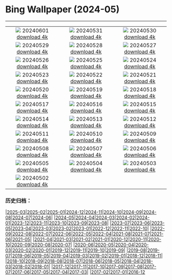 # Bing Wallpaper (2024-05)
**************
| | | |
| :----: | :----: | :----: |
| ![](https://www.bing.com/th?id=OHR.PrideMonthSF_FR-FR1847983334_1920x1080.jpg) 20240601 [download 4k](https://www.bing.com/th?id=OHR.PrideMonthSF_FR-FR1847983334_UHD.jpg) | ![](https://www.bing.com/th?id=OHR.YorkshireDalesNP_FR-FR1030266814_1920x1080.jpg) 20240531 [download 4k](https://www.bing.com/th?id=OHR.YorkshireDalesNP_FR-FR1030266814_UHD.jpg) | ![](https://www.bing.com/th?id=OHR.Everglades90th_FR-FR1353947188_1920x1080.jpg) 20240530 [download 4k](https://www.bing.com/th?id=OHR.Everglades90th_FR-FR1353947188_UHD.jpg) |
| ![](https://www.bing.com/th?id=OHR.MullOtter_FR-FR1221177605_1920x1080.jpg) 20240529 [download 4k](https://www.bing.com/th?id=OHR.MullOtter_FR-FR1221177605_UHD.jpg) | ![](https://www.bing.com/th?id=OHR.MeteoraMonastery_FR-FR1071148697_1920x1080.jpg) 20240528 [download 4k](https://www.bing.com/th?id=OHR.MeteoraMonastery_FR-FR1071148697_UHD.jpg) | ![](https://www.bing.com/th?id=OHR.Guiana_FR-FR0757423981_1920x1080.jpg) 20240527 [download 4k](https://www.bing.com/th?id=OHR.Guiana_FR-FR0757423981_UHD.jpg) |
| ![](https://www.bing.com/th?id=OHR.MonacoGP_FR-FR9314919538_1920x1080.jpg) 20240526 [download 4k](https://www.bing.com/th?id=OHR.MonacoGP_FR-FR9314919538_UHD.jpg) | ![](https://www.bing.com/th?id=OHR.MoroccoBenhaddou_FR-FR8548629295_1920x1080.jpg) 20240525 [download 4k](https://www.bing.com/th?id=OHR.MoroccoBenhaddou_FR-FR8548629295_UHD.jpg) | ![](https://www.bing.com/th?id=OHR.OrdesaNationalPark_FR-FR8382940670_1920x1080.jpg) 20240524 [download 4k](https://www.bing.com/th?id=OHR.OrdesaNationalPark_FR-FR8382940670_UHD.jpg) |
| ![](https://www.bing.com/th?id=OHR.IndianStarTortoise_FR-FR8197500473_1920x1080.jpg) 20240523 [download 4k](https://www.bing.com/th?id=OHR.IndianStarTortoise_FR-FR8197500473_UHD.jpg) | ![](https://www.bing.com/th?id=OHR.SnowGumTasmania_FR-FR8041530043_1920x1080.jpg) 20240522 [download 4k](https://www.bing.com/th?id=OHR.SnowGumTasmania_FR-FR8041530043_UHD.jpg) | ![](https://www.bing.com/th?id=OHR.MalaysiaTea_FR-FR7897047895_1920x1080.jpg) 20240521 [download 4k](https://www.bing.com/th?id=OHR.MalaysiaTea_FR-FR7897047895_UHD.jpg) |
| ![](https://www.bing.com/th?id=OHR.HoneycombBee_FR-FR7652566648_1920x1080.jpg) 20240520 [download 4k](https://www.bing.com/th?id=OHR.HoneycombBee_FR-FR7652566648_UHD.jpg) | ![](https://www.bing.com/th?id=OHR.VernazzaItaly_FR-FR7493796283_1920x1080.jpg) 20240519 [download 4k](https://www.bing.com/th?id=OHR.VernazzaItaly_FR-FR7493796283_UHD.jpg) | ![](https://www.bing.com/th?id=OHR.MuseumWhale_FR-FR7280247552_1920x1080.jpg) 20240518 [download 4k](https://www.bing.com/th?id=OHR.MuseumWhale_FR-FR7280247552_UHD.jpg) |
| ![](https://www.bing.com/th?id=OHR.TarangireElephants_FR-FR7017565181_1920x1080.jpg) 20240517 [download 4k](https://www.bing.com/th?id=OHR.TarangireElephants_FR-FR7017565181_UHD.jpg) | ![](https://www.bing.com/th?id=OHR.DayOfLight_FR-FR2802585315_1920x1080.jpg) 20240516 [download 4k](https://www.bing.com/th?id=OHR.DayOfLight_FR-FR2802585315_UHD.jpg) | ![](https://www.bing.com/th?id=OHR.BlueCityIndia_FR-FR2415111297_1920x1080.jpg) 20240515 [download 4k](https://www.bing.com/th?id=OHR.BlueCityIndia_FR-FR2415111297_UHD.jpg) |
| ![](https://www.bing.com/th?id=OHR.CarlsbadNP_FR-FR1644664306_1920x1080.jpg) 20240514 [download 4k](https://www.bing.com/th?id=OHR.CarlsbadNP_FR-FR1644664306_UHD.jpg) | ![](https://www.bing.com/th?id=OHR.NamibiaCanyon_FR-FR1473160217_1920x1080.jpg) 20240513 [download 4k](https://www.bing.com/th?id=OHR.NamibiaCanyon_FR-FR1473160217_UHD.jpg) | ![](https://www.bing.com/th?id=OHR.CamargueFlamingos_FR-FR0995673980_1920x1080.jpg) 20240512 [download 4k](https://www.bing.com/th?id=OHR.CamargueFlamingos_FR-FR0995673980_UHD.jpg) |
| ![](https://www.bing.com/th?id=OHR.TexasIndigoBunting_FR-FR9846433348_1920x1080.jpg) 20240511 [download 4k](https://www.bing.com/th?id=OHR.TexasIndigoBunting_FR-FR9846433348_UHD.jpg) | ![](https://www.bing.com/th?id=OHR.MisoolRajaAmpat_FR-FR9641192055_1920x1080.jpg) 20240510 [download 4k](https://www.bing.com/th?id=OHR.MisoolRajaAmpat_FR-FR9641192055_UHD.jpg) | ![](https://www.bing.com/th?id=OHR.EmirganPark_FR-FR7936573020_1920x1080.jpg) 20240509 [download 4k](https://www.bing.com/th?id=OHR.EmirganPark_FR-FR7936573020_UHD.jpg) |
| ![](https://www.bing.com/th?id=OHR.PortMarseille_FR-FR7677158916_1920x1080.jpg) 20240508 [download 4k](https://www.bing.com/th?id=OHR.PortMarseille_FR-FR7677158916_UHD.jpg) | ![](https://www.bing.com/th?id=OHR.LittleDuckling_FR-FR7460969875_1920x1080.jpg) 20240507 [download 4k](https://www.bing.com/th?id=OHR.LittleDuckling_FR-FR7460969875_UHD.jpg) | ![](https://www.bing.com/th?id=OHR.TheRoachesPeakDistrict_FR-FR7206874137_1920x1080.jpg) 20240506 [download 4k](https://www.bing.com/th?id=OHR.TheRoachesPeakDistrict_FR-FR7206874137_UHD.jpg) |
| ![](https://www.bing.com/th?id=OHR.SanMiguelAllende_FR-FR6896201862_1920x1080.jpg) 20240505 [download 4k](https://www.bing.com/th?id=OHR.SanMiguelAllende_FR-FR6896201862_UHD.jpg) | ![](https://www.bing.com/th?id=OHR.JediMonastery_FR-FR5584493492_1920x1080.jpg) 20240504 [download 4k](https://www.bing.com/th?id=OHR.JediMonastery_FR-FR5584493492_UHD.jpg) | ![](https://www.bing.com/th?id=OHR.SonoranSpring_FR-FR5225084633_1920x1080.jpg) 20240503 [download 4k](https://www.bing.com/th?id=OHR.SonoranSpring_FR-FR5225084633_UHD.jpg) |
| ![](https://www.bing.com/th?id=OHR.CratersOfTheMoon_FR-FR1896950585_1920x1080.jpg) 20240502 [download 4k](https://www.bing.com/th?id=OHR.CratersOfTheMoon_FR-FR1896950585_UHD.jpg) |  |  |

### 历史归档：

|[2025-03](/../2025-03/2025-03.md)|[2025-02](/../2025-02/2025-02.md)|[2025-01](/../2025-01/2025-01.md)|[2024-12](/../2024-12/2024-12.md)|[2024-11](/../2024-11/2024-11.md)|[2024-10](/../2024-10/2024-10.md)|[2024-09](/../2024-09/2024-09.md)|[2024-08](/../2024-08/2024-08.md)|[2024-07](/../2024-07/2024-07.md)|[2024-06](/../2024-06/2024-06.md)|
|[2024-05](/2024-05.md)|[2024-04](/../2024-04/2024-04.md)|[2024-03](/../2024-03/2024-03.md)|[2024-02](/../2024-02/2024-02.md)|[2024-01](/../2024-01/2024-01.md)|[2023-12](/../2023-12/2023-12.md)|[2023-11](/../2023-11/2023-11.md)|[2023-10](/../2023-10/2023-10.md)|[2023-09](/../2023-09/2023-09.md)|[2023-08](/../2023-08/2023-08.md)|
|[2023-07](/../2023-07/2023-07.md)|[2023-06](/../2023-06/2023-06.md)|[2023-05](/../2023-05/2023-05.md)|[2023-04](/../2023-04/2023-04.md)|[2023-03](/../2023-03/2023-03.md)|[2023-02](/../2023-02/2023-02.md)|[2023-01](/../2023-01/2023-01.md)|[2022-12](/../2022-12/2022-12.md)|[2022-11](/../2022-11/2022-11.md)|[2022-10](/../2022-10/2022-10.md)|
|[2022-09](/../2022-09/2022-09.md)|[2022-08](/../2022-08/2022-08.md)|[2022-07](/../2022-07/2022-07.md)|[2022-06](/../2022-06/2022-06.md)|[2022-05](/../2022-05/2022-05.md)|[2022-04](/../2022-04/2022-04.md)|[2021-08](/../2021-08/2021-08.md)|[2021-07](/../2021-07/2021-07.md)|[2021-06](/../2021-06/2021-06.md)|[2021-05](/../2021-05/2021-05.md)|
|[2021-04](/../2021-04/2021-04.md)|[2021-03](/../2021-03/2021-03.md)|[2021-02](/../2021-02/2021-02.md)|[2021-01](/../2021-01/2021-01.md)|[2020-12](/../2020-12/2020-12.md)|[2020-11](/../2020-11/2020-11.md)|[2020-10](/../2020-10/2020-10.md)|[2020-09](/../2020-09/2020-09.md)|[2020-08](/../2020-08/2020-08.md)|[2020-07](/../2020-07/2020-07.md)|
|[2020-06](/../2020-06/2020-06.md)|[2020-05](/../2020-05/2020-05.md)|[2020-04](/../2020-04/2020-04.md)|[2020-03](/../2020-03/2020-03.md)|[2020-02](/../2020-02/2020-02.md)|[2020-01](/../2020-01/2020-01.md)|[2019-12](/../2019-12/2019-12.md)|[2019-11](/../2019-11/2019-11.md)|[2019-10](/../2019-10/2019-10.md)|[2019-09](/../2019-09/2019-09.md)|
|[2019-08](/../2019-08/2019-08.md)|[2019-07](/../2019-07/2019-07.md)|[2019-06](/../2019-06/2019-06.md)|[2019-05](/../2019-05/2019-05.md)|[2019-04](/../2019-04/2019-04.md)|[2019-03](/../2019-03/2019-03.md)|[2019-02](/../2019-02/2019-02.md)|[2019-01](/../2019-01/2019-01.md)|[2018-12](/../2018-12/2018-12.md)|[2018-11](/../2018-11/2018-11.md)|
|[2018-10](/../2018-10/2018-10.md)|[2018-09](/../2018-09/2018-09.md)|[2018-08](/../2018-08/2018-08.md)|[2018-07](/../2018-07/2018-07.md)|[2018-06](/../2018-06/2018-06.md)|[2018-05](/../2018-05/2018-05.md)|[2018-04](/../2018-04/2018-04.md)|[2018-03](/../2018-03/2018-03.md)|[2018-02](/../2018-02/2018-02.md)|[2018-01](/../2018-01/2018-01.md)|
|[2017-12](/../2017-12/2017-12.md)|[2017-11](/../2017-11/2017-11.md)|[2017-10](/../2017-10/2017-10.md)|[2017-09](/../2017-09/2017-09.md)|[2017-08](/../2017-08/2017-08.md)|[2017-07](/../2017-07/2017-07.md)|[2017-06](/../2017-06/2017-06.md)|[2017-05](/../2017-05/2017-05.md)|[2017-04](/../2017-04/2017-04.md)|[2017-03](/../2017-03/2017-03.md)|
|[2017-02](/../2017-02/2017-02.md)|[2017-01](/../2017-01/2017-01.md)|[2016-12](/../2016-12/2016-12.md)